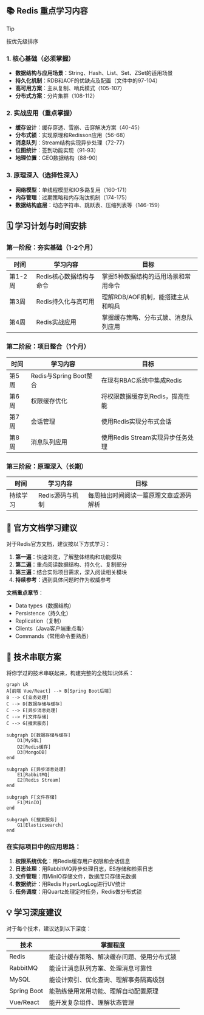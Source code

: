## 📚 Redis 重点学习内容

> [!TIP]
>
> 按优先级排序

### 1. 核心基础（必须掌握）
- **数据结构与应用场景**：String、Hash、List、Set、ZSet的适用场景
- **持久化机制**：RDB和AOF的优缺点及配置（文件中的97-104）
- **高可用方案**：主从复制、哨兵模式（105-107）
- **分布式方案**：分片集群（108-112）

### 2. 实战应用（重点掌握）
- **缓存设计**：缓存穿透、雪崩、击穿解决方案（40-45）
- **分布式锁**：实现原理和Redisson应用（56-68）
- **消息队列**：Stream结构实现异步处理（72-77）
- **位图统计**：签到功能实现（91-93）
- **地理位置**：GEO数据结构（88-90）

### 3. 原理深入（选择性深入）
- **网络模型**：单线程模型和IO多路复用（160-171）
- **内存管理**：过期策略和内存淘汰机制（174-175）
- **数据结构底层**：动态字符串、跳跃表、压缩列表等（146-159）

## 🗓️ 学习计划与时间安排

### 第一阶段：夯实基础（1-2个月）
| 时间    | 学习内容                | 目标                                 |
| ------- | ----------------------- | ------------------------------------ |
| 第1-2周 | Redis核心数据结构与命令 | 掌握5种数据结构的适用场景和常用命令  |
| 第3周   | Redis持久化与高可用     | 理解RDB/AOF机制，能搭建主从和哨兵    |
| 第4周   | Redis实战应用           | 掌握缓存策略、分布式锁、消息队列应用 |

### 第二阶段：项目整合（1个月）
| 时间  | 学习内容               | 目标                             |
| ----- | ---------------------- | -------------------------------- |
| 第5周 | Redis与Spring Boot整合 | 在现有RBAC系统中集成Redis        |
| 第6周 | 权限缓存优化           | 将权限数据缓存到Redis，提高性能  |
| 第7周 | 会话管理               | 使用Redis实现分布式会话          |
| 第8周 | 消息队列应用           | 使用Redis Stream实现异步任务处理 |

### 第三阶段：原理深入（长期）
| 时间     | 学习内容        | 目标                                   |
| -------- | --------------- | -------------------------------------- |
| 持续学习 | Redis源码与机制 | 每周抽出时间阅读一篇原理文章或源码解析 |

## 📖 官方文档学习建议

对于Redis官方文档，建议按以下方式学习：

1. **第一遍**：快速浏览，了解整体结构和功能模块
2. **第二遍**：重点阅读数据结构、持久化、复制部分
3. **第三遍**：结合实际项目需求，深入阅读相关模块
4. **持续参考**：遇到具体问题时作为权威参考

**文档重点章节**：
- Data types（数据结构）
- Persistence（持久化）
- Replication（复制）
- Clients（Java客户端重点看）
- Commands（常用命令要熟悉）

## 🔗 技术串联方案

将你学过的技术串联起来，构建完整的全栈知识体系：

```mermaid
graph LR
A[前端 Vue/React] --> B[Spring Boot后端]
B --> C[业务处理]
C --> D[数据存储与缓存]
C --> E[异步消息处理]
C --> F[文件存储]
C --> G[搜索服务]

subgraph D[数据存储与缓存]
    D1[MySQL]
    D2[Redis缓存]
    D3[MongoDB]
end

subgraph E[异步消息处理]
    E1[RabbitMQ]
    E2[Redis Stream]
end

subgraph F[文件存储]
    F1[MinIO]
end

subgraph G[搜索服务]
    G1[Elasticsearch]
end
```

### 在实际项目中的应用思路：

1. **权限系统优化**：用Redis缓存用户权限和会话信息
2. **日志处理**：用RabbitMQ异步处理日志，ES存储和检索日志
3. **文件管理**：用MinIO存储文件，数据库只存储元数据
4. **数据统计**：用Redis HyperLogLog进行UV统计
5. **任务调度**：用Quartz处理定时任务，Redis做分布式锁

## 💡 学习深度建议

对于每个技术，建议达到以下深度：

| 技术        | 掌握程度                                   |
| ----------- | ------------------------------------------ |
| Redis       | 能设计缓存策略、解决缓存问题、使用分布式锁 |
| RabbitMQ    | 能设计消息队列方案、处理消息可靠性         |
| MySQL       | 能设计索引、优化查询、理解事务隔离级别     |
| Spring Boot | 能熟练使用常用功能、理解自动配置原理       |
| Vue/React   | 能开发复杂组件、理解状态管理               |